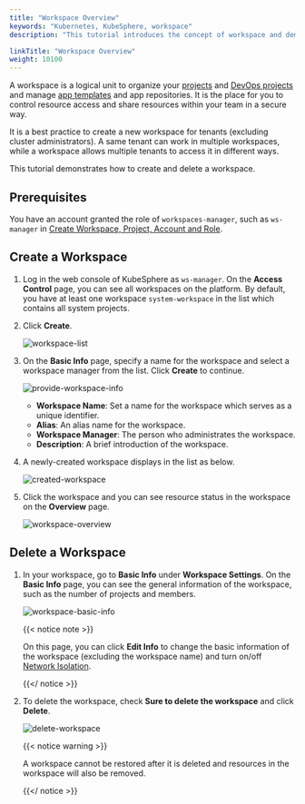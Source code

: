 ```yaml
---
title: "Workspace Overview"
keywords: "Kubernetes, KubeSphere, workspace"
description: "This tutorial introduces the concept of workspace and demonstrates how to create and delete a workspace."

linkTitle: "Workspace Overview"
weight: 10100
---
```


A workspace is a logical unit to organize your [projects](../../project-administration/) and [DevOps projects](../../devops-user-guide/) and manage [app templates](../upload-helm-based-application/) and app repositories. It is the place for you to control resource access and share resources within your team in a secure way.

It is a best practice to create a new workspace for tenants (excluding cluster administrators). A same tenant can work in multiple workspaces, while a workspace allows multiple tenants to access it in different ways.

This tutorial demonstrates how to create and delete a workspace.

## Prerequisites

You have an account granted the role of `workspaces-manager`, such as `ws-manager` in [Create Workspace, Project, Account and Role](../../quick-start/create-workspace-and-project/).

## Create a Workspace

1. Log in the web console of KubeSphere as `ws-manager`. On the **Access Control** page, you can see all workspaces on the platform. By default, you have at least one workspace `system-workspace` in the list which contains all system projects.

2. Click **Create**.

   ![workspace-list](/images/docs/workspace-administration/workspace-overview/workspace-list.jpg)

3. On the **Basic Info** page, specify a name for the workspace and select a workspace manager from the list. Click **Create** to continue.

   ![provide-workspace-info](/images/docs/workspace-administration/workspace-overview/provide-workspace-info.jpg)

   - **Workspace Name**: Set a name for the workspace which serves as a unique identifier.
   - **Alias**: An alias name for the workspace.
   - **Workspace Manager**: The person who administrates the workspace.
   - **Description**: A brief introduction of the workspace.

4. A newly-created workspace displays in the list as below.

   ![created-workspace](/images/docs/workspace-administration/workspace-overview/created-workspace.jpg)

5. Click the workspace and you can see resource status in the workspace on the **Overview** page.

   ![workspace-overview](/images/docs/workspace-administration/workspace-overview/workspace-overview.jpg)

## Delete a Workspace

1. In your workspace, go to **Basic Info** under **Workspace Settings**. On the **Basic Info** page, you can see the general information of the workspace, such as the number of projects and members.

   ![workspace-basic-info](/images/docs/workspace-administration/workspace-overview/workspace-basic-info.jpg)

   {{< notice note >}}

   On this page, you can click **Edit Info** to change the basic information of the workspace (excluding the workspace name) and turn on/off [Network Isolation](../../workspace-administration/workspace-network-isolation/).

   {{</ notice >}} 

2. To delete the workspace, check **Sure to delete the workspace** and click **Delete**.

   ![delete-workspace](/images/docs/workspace-administration/workspace-overview/delete-workspace.jpg)

   {{< notice warning >}}

   A workspace cannot be restored after it is deleted and resources in the workspace will also be removed.

   {{</ notice >}}

   

